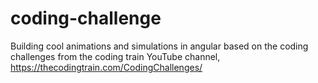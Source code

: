 # coding-challenge
Building cool animations and simulations in angular based on the coding challenges from the coding train YouTube channel, https://thecodingtrain.com/CodingChallenges/
